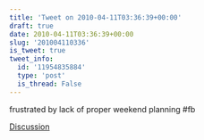 ```yaml
---
title: 'Tweet on 2010-04-11T03:36:39+00:00'
draft: true
date: 2010-04-11T03:36:39+00:00
slug: '201004110336'
is_tweet: true
tweet_info:
  id: '11954835884'
  type: 'post'
  is_thread: False
---
```




frustrated by lack of proper weekend planning #fb

[Discussion](https://x.com/sytelus/status/11954835884)
